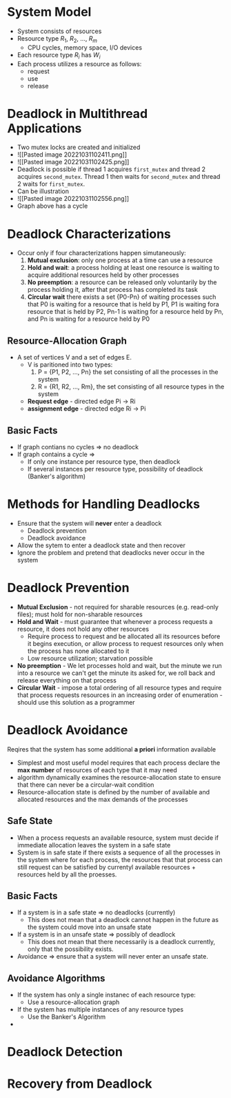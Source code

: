 # System Model
- System consists of resources
- Resource type $R_1$, $R_2$, ..., $R_m$
	- CPU cycles, memory space, I/O devices
- Each resource type $R_i$ has $W_i$
- Each process utilizes a resource as follows:
	- request
	- use
	- release
# Deadlock in Multithread Applications
- Two mutex locks are created and initialized
- ![[Pasted image 20221031102411.png]]
- ![[Pasted image 20221031102425.png]]
- Deadlock is possible if thread 1 acquires `first_mutex` and thread 2 acquires `second_mutex`. Thread 1 then waits for `second_mutex` and thread 2 waits for `first_mutex`.
- Can be illustration
- ![[Pasted image 20221031102556.png]]
- Graph above has a cycle
# Deadlock Characterizations
- Occur only if four characterizations happen simutaneously:
	1. **Mutual exclusion**: only one process at a time can use a resource
	2. **Hold and wait**: a process holding at least one resource is waiting to acquire additional resources held by other processes
	3. **No preemption**: a resource can be released only voluntarily by the process holding it, after that process has completed its task
	4. **Circular wait** there exists a set {P0-Pn} of waiting processes such that P0 is waiting for a resource that is held by P1, P1 is waiting fora resource that is held by P2, Pn-1 is waiting for a resource held by Pn, and Pn is waiting for a resource held by P0
## Resource-Allocation Graph
- A set of vertices V and a set of edges E.
	- V is paritioned into two types:
		1. P = {P1, P2, ..., Pn} the set consisting of all the processes in the system
		2. R = {R1, R2, ..., Rm}, the set consisting of all resource types in the system
	- **Request edge** - directed edge Pi -> Ri
	- **assignment edge** - directed edge Ri -> Pi
## Basic Facts
- If graph contians no cycles => no deadlock
- If graph contains a cycle =>
	- If only one instance per resource type, then deadlock
	- If several instances per resource type, possibility of deadlock (Banker's algorithm)
# Methods for Handling Deadlocks 
- Ensure that the system will **never** enter a deadlock
	- Deadlock prevention
	- Deadlock avoidance
- Allow the sytem to enter a deadlock state and then recover
- Ignore the problem and pretend that deadlocks never occur in the system
# Deadlock Prevention
- **Mutual Exclusion** - not required for sharable resources (e.g. read-only files); must hold for non-sharable resources
- **Hold and Wait** - must guarantee that whenever a process requests a resource, it does not hold any other resources
	- Require process to request and be allocated all its resources before it begins execution, or allow process to request resources only when the process has none allocated to it
	- Low resource utilization; starvation possible
- **No preemption** - We let processes hold and wait, but the minute we run into a resource we can't get the minute its asked for, we roll back and release everything on that process
- **Circular Wait** - impose a total ordering of all resource types and require that process requests resources in an increasing order of enumeration - should use this solution as a programmer
# Deadlock Avoidance
Reqires that the system has some additional **a priori** information available
- Simplest and most useful model requires that each process declare the **max number** of resources of each type that it may need
- algorithm dynamically examines the resource-allocation state to ensure that there can never be a circular-wait condition
- Resource-allocation state is defined by the number of available and allocated resources and the max demands of the processes
## Safe State
- When a process requests an available resource, system must decide if immediate allocation leaves the system in a safe state
- System is in safe state if there exists a sequence of all the processes in the system where for each process, the resources that that process can still request can be satisfied by currentyl available resources + resources held by all the proesses.  
## Basic Facts
- If a system is in a safe state => no deadlocks (currently)
	- This does not mean that a deadlock cannot happen in the future as the system could move into an unsafe state
- If a system is in an unsafe state => possibly of deadlock
	- This does not mean that there necessarily is a deadlock currently, only that the possibility exists.
- Avoidance => ensure that a system will never enter an unsafe state.
## Avoidance Algorithms
- If the system has only a single instanec of each resource type:
	- Use a resource-allocation graph
- If the system has multiple instances of any resource types
	- Use the Banker's Algorithm
- 
# Deadlock Detection

# Recovery from Deadlock